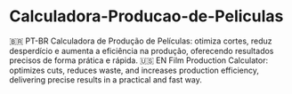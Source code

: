 # Calculadora-Producao-de-Peliculas
🇧🇷 PT-BR  Calculadora de Produção de Películas: otimiza cortes, reduz desperdício e aumenta a eficiência na produção, oferecendo resultados precisos de forma prática e rápida.  🇺🇸 EN  Film Production Calculator: optimizes cuts, reduces waste, and increases production efficiency, delivering precise results in a practical and fast way.

